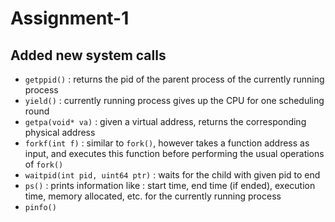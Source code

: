 # Assignment-1

## Added new system calls
* `getppid()` : returns the pid of the parent process of the currently running process
* `yield()` : currently running process gives up the CPU for one scheduling round
* `getpa(void* va)` :  given a virtual address, returns the corresponding physical address
* `forkf(int f)` : similar to `fork()`, however takes a function address as input, and executes this function before performing the usual operations of `fork()`
* `waitpid(int pid, uint64 ptr)` : waits for the child with given pid to end
* `ps()` : prints information like : start time, end time (if ended), execution time, memory allocated, etc. for the currently running process
* `pinfo()`
